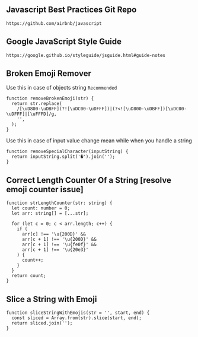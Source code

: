 ## Javascript Best Practices Git Repo
```
https://github.com/airbnb/javascript
```

## Google JavaScript Style Guide
```
https://google.github.io/styleguide/jsguide.html#guide-notes
```

## Broken Emoji Remover
Use this in case of objects string `Recommended`
```
function removeBrokenEmoji(str) {
  return str.replace(
    /[\uD800-\uDBFF](?![\uDC00-\uDFFF])|(?<![\uD800-\uDBFF])[\uDC00-\uDFFF]|[\uFFFD]/g,
    '',
  );
}
```
Use this in case of input value change mean while when you handle a string
```
function removeSpecialCharacter(inputString) {
  return inputString.split('�').join('');
}
```

## Correct Length Counter Of a String [resolve emoji counter issue]
```
function strLengthCounter(str: string) {
  let count: number = 0;
  let arr: string[] = [...str];

  for (let c = 0; c < arr.length; c++) {
    if (
      arr[c] !== '\u{200D}' &&
      arr[c + 1] !== '\u{200D}' &&
      arr[c + 1] !== '\u{fe0f}' &&
      arr[c + 1] !== '\u{20e3}'
    ) {
      count++;
    }
  }
  return count;
}
```

## Slice a String with Emoji
```
function sliceStringWithEmojis(str = '', start, end) {
  const sliced = Array.from(str).slice(start, end);
  return sliced.join('');
}
```
